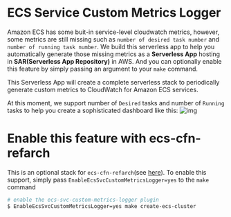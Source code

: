 # ECS Service Custom Metrics Logger
Amazon ECS has some buit-in service-level cloudwatch metrics, however, some metrics are still missing such as `number of desired task number` and `number of running task number`. We build this serverless app to help you automatically generate those missing metrics as a **Serverless App** hosting in **SAR(Serverless App Repository)** in AWS. And you can optionally enable this feature by simply passing an argument to your `make` command.


This Serverless App will create a complete serverless stack to periodically generate custom metrics to CloudWatch for Amazon ECS services.

At this moment, we support number of `Desired` tasks and number of `Running` tasks to help you create a sophisticated dashboard like this:
![img](https://pbs.twimg.com/media/D8hBR1SUwAEGNFE.jpg)


# Enable this feature with ecs-cfn-refarch

This is an optional stack for `ecs-cfn-refarch`(see [here](https://github.com/pahud/ecs-cfn-refarch/blob/0accf60b1c1a3080467c7bfa0da623a6523afcf2/cloudformation/ecs.yaml#L313-L322)). To enable this support, simply pass `EnableEcsSvcCustomMetricsLogger=yes` to the `make` command

```bash
# enable the ecs-svc-custom-metrics-logger plugin
$ EnableEcsSvcCustomMetricsLogger=yes make create-ecs-cluster
```
